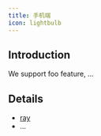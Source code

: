 ```yaml
---
title: 手机端
icon: lightbulb
---
```


## Introduction

We support foo feature, ...

## Details

- [ray](ray.md)
- ...
